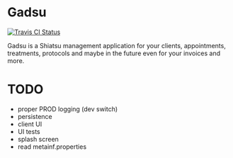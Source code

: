 # Gadsu

[![Travis CI Status](https://travis-ci.org/christophpickl/gadsu.svg?branch=master)](https://travis-ci.org/christophpickl/gadsu)

Gadsu is a Shiatsu management application for your clients, appointments, treatments, protocols and maybe in the future even for your invoices and more.



# TODO

* proper PROD logging (dev switch)
* persistence
* client UI
* UI tests
* splash screen
* read metainf.properties
